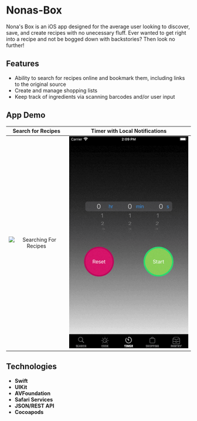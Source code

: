 # Nonas-Box

Nona's Box is an iOS app designed for the average user looking to discover, save, and create recipes with no unecessary fluff. 
Ever wanted to get right into a recipe and not be bogged down with backstories? Then look no further!


## Features
* Ability to search for recipes online and bookmark them, including links to the original source
* Create and manage shopping lists
* Keep track of ingredients via scanning barcodes and/or user input

## App Demo
Search for Recipes          |  Timer with Local Notifications
:-------------------------:|:-------------------------:
![Searching For Recipes](https://github.com/Jason-Ruan/Nonas-Box/blob/master/gifs/recipe_search%2Bdetails.gif) | ![Timer](https://github.com/Jason-Ruan/Nonas-Box/blob/master/gifs/timer_demo.gif)

## Technologies
* __Swift__
* __UIKit__
* __AVFoundation__
* __Safari Services__
* __JSON/REST API__
* __Cocoapods__
